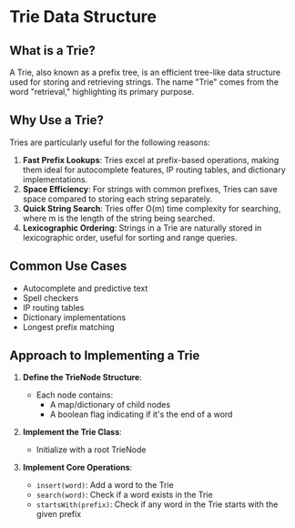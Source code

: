 # Trie Data Structure

## What is a Trie?

A Trie, also known as a prefix tree, is an efficient tree-like data structure used for storing and retrieving strings. The name "Trie" comes from the word "retrieval," highlighting its primary purpose.

## Why Use a Trie?

Tries are particularly useful for the following reasons:

1. **Fast Prefix Lookups**: Tries excel at prefix-based operations, making them ideal for autocomplete features, IP routing tables, and dictionary implementations.
2. **Space Efficiency**: For strings with common prefixes, Tries can save space compared to storing each string separately.
3. **Quick String Search**: Tries offer O(m) time complexity for searching, where m is the length of the string being searched.
4. **Lexicographic Ordering**: Strings in a Trie are naturally stored in lexicographic order, useful for sorting and range queries.

## Common Use Cases

- Autocomplete and predictive text
- Spell checkers
- IP routing tables
- Dictionary implementations
- Longest prefix matching

## Approach to Implementing a Trie

1. **Define the TrieNode Structure**:

   - Each node contains:
     - A map/dictionary of child nodes
     - A boolean flag indicating if it's the end of a word
2. **Implement the Trie Class**:

   - Initialize with a root TrieNode
3. **Implement Core Operations**:

   - `insert(word)`: Add a word to the Trie
   - `search(word)`: Check if a word exists in the Trie
   - `startsWith(prefix)`: Check if any word in the Trie starts with the given prefix

